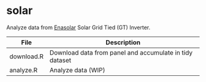 # solar
Analyze data from [Enasolar](https://www.enasolar.net/) Solar Grid Tied (GT) Inverter.

|File|Description|
|------------|---------------------------------------------------------------------------------|
|download.R|Download data from panel and accumulate in tidy dataset|
|analyze.R|Analyze data (WIP)|
